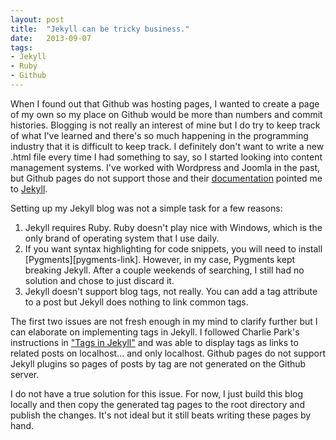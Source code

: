 ```yaml
---
layout: post
title:  "Jekyll can be tricky business."
date:   2013-09-07
tags:
- Jekyll
- Ruby
- Github
---
```


When I found out that Github was hosting pages, I wanted to create a page of my own so my place on Github would be more than numbers and commit histories. 
Blogging is not really an interest of mine but I do try to keep track of what I've learned and there's so much happening in the programming industry that it is 
difficult to keep track. I definitely don't want to write a new .html file every time I had something to say, so I started looking into content management systems. 
I've worked with Wordpress and Joomla in the past, but Github pages do not support those and their [documentation][github-pages] pointed me to [Jekyll][jekyll].

Setting up my Jekyll blog was not a simple task for a few reasons:
<ol>
	<li>Jekyll requires Ruby. Ruby doesn't play nice with Windows, which is the only brand of operating system that I use daily.</li>
	<li>If you want syntax highlighting for code snippets, you will need to install [Pygments][pygments-link]. However, in my case, Pygments kept breaking Jekyll. 
	After a couple weekends of searching, I still had no solution and chose to just discard it.</li>
	<li>Jekyll doesn't support blog tags, not really. You can add a tag attribute to a post but Jekyll does nothing to link common tags.</li>
</ol>

The first two issues are not fresh enough in my mind to clarify further but I can elaborate on implementing tags in Jekyll. I followed Charlie Park's 
instructions in ["Tags in Jekyll"][jekyll-tags] and was able to display tags as links to related posts on localhost... and only localhost. Github pages do not 
support Jekyll plugins so pages of posts by tag are not generated on the Github server.

I do not have a true solution for this issue. For now, I just build this blog locally and then copy the generated tag pages to the root directory and 
publish the changes. It's not ideal but it still beats writing these pages by hand.

[github-pages]: http://pages.github.com/
[jekyll]: http://jekyllrb.com
[pygments-link]: http://pygments.org/
[jekyll-tags]: http://charliepark.org/tags-in-jekyll/
